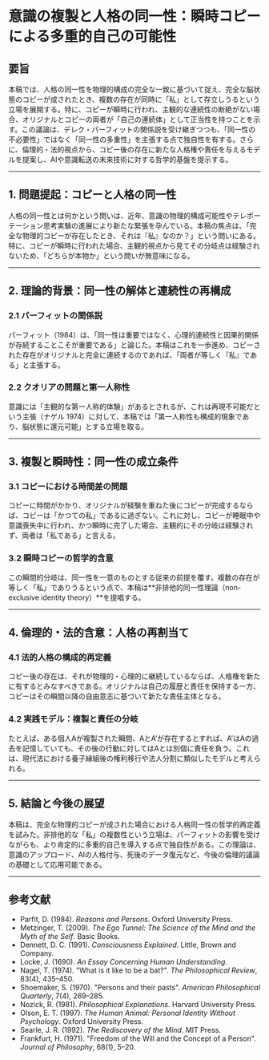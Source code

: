 # 意識の複製と人格の同一性：瞬時コピーによる多重的自己の可能性

## 要旨

本稿では、人格の同一性を物理的構成の完全な一致に基づいて捉え、完全な脳状態のコピーが成されたとき、複数の存在が同時に「私」として存立しうるという立場を展開する。特に、コピーが瞬時に行われ、主観的な連続性の断絶がない場合、オリジナルとコピーの両者が「自己の連続体」として正当性を持つことを示す。この議論は、デレク・パーフィットの関係説を受け継ぎつつも、「同一性の不必要性」ではなく「同一性の多重性」を主張する点で独自性を有する。さらに、倫理的・法的視点から、コピー後の存在に新たな人格権や責任を与えるモデルを提案し、AIや意識転送の未来技術に対する哲学的基盤を提示する。

---

## 1. 問題提起：コピーと人格の同一性

人格の同一性とは何かという問いは、近年、意識の物理的構成可能性やテレポーテーション思考実験の進展により新たな緊張を孕んでいる。本稿の焦点は、「完全な物理的コピーが存在したとき、それは『私』なのか？」という問いにある。特に、コピーが瞬時に行われた場合、主観的視点から見てその分岐点は経験されないため、「どちらが本物か」という問いが無意味になる。

---

## 2. 理論的背景：同一性の解体と連続性の再構成

### 2.1 パーフィットの関係説

パーフィット（1984）は、「同一性は重要ではなく、心理的連続性と因果的関係が存続することこそが重要である」と論じた。本稿はこれを一歩進め、コピーされた存在がオリジナルと完全に連続するのであれば、「両者が等しく『私』である」と主張する。

### 2.2 クオリアの問題と第一人称性

意識には「主観的な第一人称的体験」があるとされるが、これは再現不可能だという主張（ナゲル 1974）に対して、本稿では「第一人称性も構成的現象であり、脳状態に還元可能」とする立場を取る。

---

## 3. 複製と瞬時性：同一性の成立条件

### 3.1 コピーにおける時間差の問題

コピーに時間がかかり、オリジナルが経験を重ねた後にコピーが完成するならば、コピーは「かつての私」であるに過ぎない。これに対し、コピーが睡眠中や意識喪失中に行われ、かつ瞬時に完了した場合、主観的にその分岐は経験されず、両者は「私である」と言える。

### 3.2 瞬時コピーの哲学的含意

この瞬間的分岐は、同一性を一意のものとする従来の前提を覆す。複数の存在が等しく「私」でありうるという点で、本稿は**非排他的同一性理論（non-exclusive identity theory）**を提唱する。

---

## 4. 倫理的・法的含意：人格の再割当て

### 4.1 法的人格の構成的再定義

コピー後の存在は、それが物理的・心理的に継続しているならば、人格権を新たに有するとみなすべきである。オリジナルは自己の履歴と責任を保持する一方、コピーはその瞬間以降の自由意志に基づいて新たな責任主体となる。

### 4.2 実践モデル：複製と責任の分岐

たとえば、ある個人Aが複製された瞬間、AとA’が存在するとすれば、A’はAの過去を記憶していても、その後の行動に対してはAとは別個に責任を負う。これは、現代法における養子縁組後の権利移行や法人分割に類似したモデルと考えられる。

---

## 5. 結論と今後の展望

本稿は、完全な物理的コピーが成された場合における人格同一性の哲学的再定義を試みた。非排他的な「私」の複数性という立場は、パーフィットの影響を受けながらも、より肯定的に多重的自己を導入する点で独自性がある。この理論は、意識のアップロード、AIの人格付与、死後のデータ復元など、今後の倫理的議論の基礎として応用可能である。

---

## 参考文献

- Parfit, D. (1984). *Reasons and Persons*. Oxford University Press.
- Metzinger, T. (2009). *The Ego Tunnel: The Science of the Mind and the Myth of the Self*. Basic Books.
- Dennett, D. C. (1991). *Consciousness Explained*. Little, Brown and Company.
- Locke, J. (1690). *An Essay Concerning Human Understanding*.
- Nagel, T. (1974). "What is it like to be a bat?". *The Philosophical Review*, 83(4), 435–450.
- Shoemaker, S. (1970). "Persons and their pasts". *American Philosophical Quarterly*, 7(4), 269–285.
- Nozick, R. (1981). *Philosophical Explanations*. Harvard University Press.
- Olson, E. T. (1997). *The Human Animal: Personal Identity Without Psychology*. Oxford University Press.
- Searle, J. R. (1992). *The Rediscovery of the Mind*. MIT Press.
- Frankfurt, H. (1971). "Freedom of the Will and the Concept of a Person". *Journal of Philosophy*, 68(1), 5–20.
